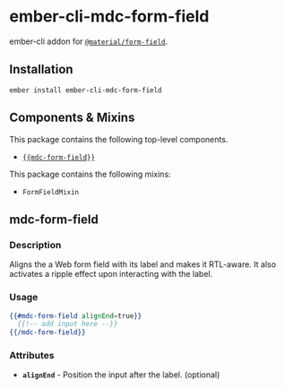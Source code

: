 ember-cli-mdc-form-field
======================

ember-cli addon for [`@material/form-field`](https://github.com/material-components/material-components-web/tree/master/packages/mdc-form-field).

Installation
------------

    ember install ember-cli-mdc-form-field

Components & Mixins
-------------------

This package contains the following top-level components.

* [`{{mdc-form-field}}`](#mdc-form-field)

This package contains the following mixins:

* `FormFieldMixin`

mdc-form-field
---------------------

### Description

Aligns the a Web form field with its label and makes it RTL-aware. It also activates 
a ripple effect upon interacting with the label.

### Usage

```handlebars
{{#mdc-form-field alignEnd=true}}
  {{!-- add input here --}}
{{/mdc-form-field}}
```

### Attributes

* **`alignEnd`** - Position the input after the label. (optional)

